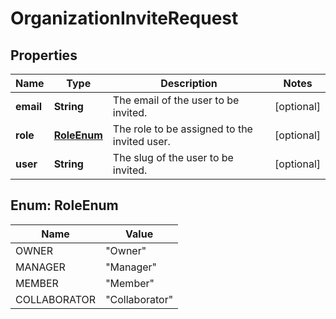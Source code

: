 
# OrganizationInviteRequest

## Properties
Name | Type | Description | Notes
------------ | ------------- | ------------- | -------------
**email** | **String** | The email of the user to be invited. |  [optional]
**role** | [**RoleEnum**](#RoleEnum) | The role to be assigned to the invited user. |  [optional]
**user** | **String** | The slug of the user to be invited. |  [optional]


<a name="RoleEnum"></a>
## Enum: RoleEnum
Name | Value
---- | -----
OWNER | &quot;Owner&quot;
MANAGER | &quot;Manager&quot;
MEMBER | &quot;Member&quot;
COLLABORATOR | &quot;Collaborator&quot;



